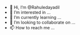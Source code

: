- 👋 Hi, I’m @Rahuledayadil
- 👀 I’m interested in ...
- 🌱 I’m currently learning ...
- 💞️ I’m looking to collaborate on ...
- 📫 How to reach me ...

<!---
Rahuledayadil/Rahuledayadil is a ✨ special ✨ repository because its `README.md` (this file) appears on your GitHub profile.
You can click the Preview link to take a look at your changes.
--->
